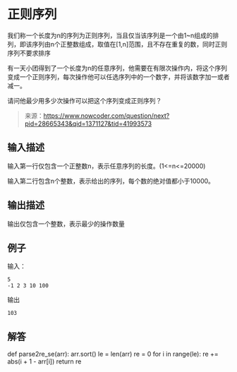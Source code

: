# 正则序列
我们称一个长度为n的序列为正则序列，当且仅当该序列是一个由1~n组成的排列，即该序列由n个正整数组成，取值在[1,n]范围，且不存在重复的数，同时正则序列不要求排序

有一天小团得到了一个长度为n的任意序列，他需要在有限次操作内，将这个序列变成一个正则序列，每次操作他可以任选序列中的一个数字，并将该数字加一或者减一。

请问他最少用多少次操作可以把这个序列变成正则序列？
> 来源：https://www.nowcoder.com/question/next?pid=28665343&qid=1371127&tid=41993573
## 输入描述
输入第一行仅包含一个正整数n，表示任意序列的长度。(1<=n<=20000)

输入第二行包含n个整数，表示给出的序列，每个数的绝对值都小于10000。

## 输出描述
输出仅包含一个整数，表示最少的操作数量

## 例子
输入：
```
5
-1 2 3 10 100
```
输出
```
103
```

## 解答
def parse2re_se(arr):
    arr.sort()
    le = len(arr)
    re = 0
    for i in range(le):
        re += abs(i + 1 - arr[i])
    return re